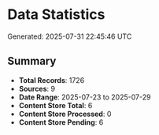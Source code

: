 # Data Statistics

Generated: 2025-07-31 22:45:46 UTC

## Summary

- **Total Records**: 1726
- **Sources**: 9
- **Date Range**: 2025-07-23 to 2025-07-29
- **Content Store Total**: 6
- **Content Store Processed**: 0
- **Content Store Pending**: 6
